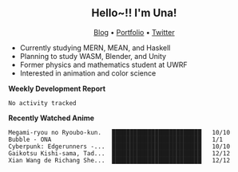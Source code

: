 <h2 align="center">
  Hello~!! I'm Una!
</h2>

<p align="center">
  <a href="https://anarchy.website/">Blog</a> &bull;
  <a href="https://una-ada.github.io/">Portfolio</a> &bull;
  <a href="https://twitter.com/xn__z7x">Twitter</a>
</p>

- Currently studying MERN, MEAN, and Haskell
- Planning to study WASM, Blender, and Unity
- Former physics and mathematics student at UWRF
- Interested in animation and color science

**Weekly Development Report**

<!--START_SECTION:waka-->

```text
No activity tracked
```

<!--END_SECTION:waka-->

**Recently Watched Anime**

<!-- RECENT-ANIME:START -->

    Megami-ryou no Ryoubo-kun.   █████████████████████████   10/10
    Bubble - ONA                 █████████████████████████   1/1
    Cyberpunk: Edgerunners -...  █████████████████████████   10/10
    Gaikotsu Kishi-sama, Tad...  █████████████████████████   12/12
    Xian Wang de Richang She...  █████████████████████████   12/12
<!-- RECENT-ANIME:END -->
